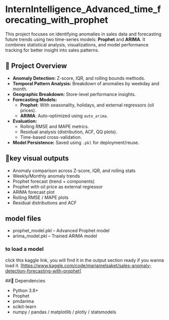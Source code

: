 # InternIntelligence_Advanced_time_forecating_with_prophet
This project focuses on identifying anomalies in sales data and forecasting future trends using two time-series models: **Prophet** and **ARIMA**. It combines statistical analysis, visualizations, and model performance tracking for better insight into sales patterns.

## 📁 Project Overview

- **Anomaly Detection:** Z-score, IQR, and rolling bounds methods.
- **Temporal Pattern Analysis:** Breakdown of anomalies by weekday and month.
- **Geographic Breakdown:** Store-level performance insights.
- **Forecasting Models:**
  - **Prophet**: With seasonality, holidays, and external regressors (oil prices).
  - **ARIMA**: Auto-optimized using `auto_arima`.
- **Evaluation:**
  - Rolling RMSE and MAPE metrics.
  - Residual analysis (distribution, ACF, QQ plots).
  - Time-based cross-validation.
- **Model Persistence:** Saved using `.pkl` for deployment/reuse.

## 🔎key visual outputs
- Anomaly comparison across Z-score, IQR, and rolling stats
- Weekly/Monthly anomaly trends
- Prophet forecast (trend + components)
- Prophet with oil price as external regressor
- ARIMA forecast plot
- Rolling RMSE / MAPE plots
- Residual distributions and ACF

## model files
- prophet_model.pkl – Advanced Prophet model
- arima_model.pkl – Trained ARIMA model

### to load a model
click this kaggle link, you will find it in the output section ready if you wanna load it.
[https://www.kaggle.com/code/mariamelsaket/sales-anomaly-detection-forecasting-with-prophet]

##📌 Dependencies
- Python 3.8+
- Prophet
- pmdarima
- scikit-learn
- numpy / pandas / matplotlib / plotly / statsmodels
